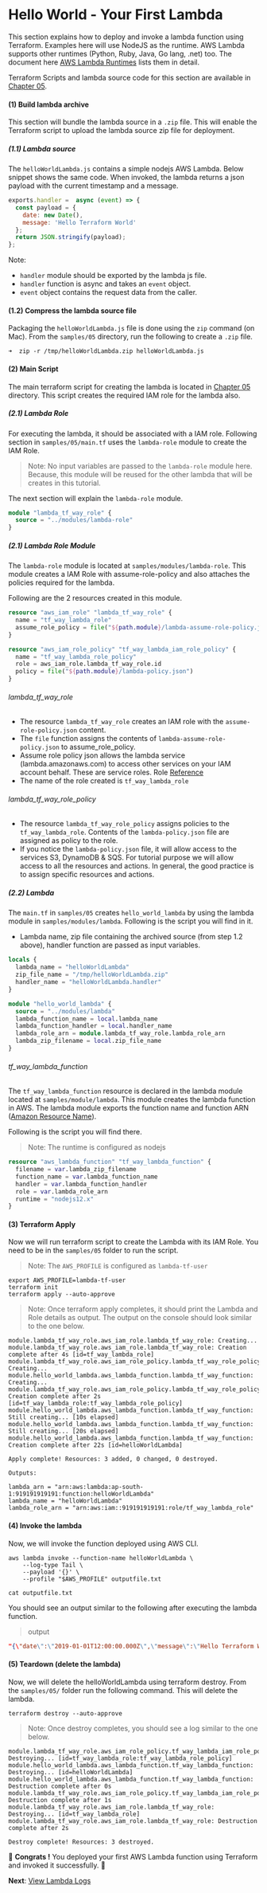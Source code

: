 # Hello World - Your First Lambda
This section explains how to deploy and invoke a lambda function using Terraform. Examples here will use 
NodeJS as the runtime. AWS Lambda supports other runtimes (Python, Ruby, Java, Go lang, .net) too. The document here
[AWS Lambda Runtimes](https://docs.aws.amazon.com/lambda/latest/dg/lambda-runtimes.html) lists them in detail.

Terraform Scripts and lambda source code for this section are available in [Chapter 05](../samples/05).

#### (1) Build lambda archive
This section will bundle the lambda source in a `.zip` file. This will enable the Terraform script to upload the
lambda source zip file for deployment.

##### (1.1) Lambda source
The `helloWorldLambda.js` contains a simple nodejs AWS Lambda. Below snippet shows the same code. When invoked, 
the lambda returns a json payload with the current timestamp and a message.

```javascript
exports.handler =  async (event) => {
  const payload = {
    date: new Date(),
    message: 'Hello Terraform World'
  };
  return JSON.stringify(payload);
};
```

Note:
- `handler` module should be exported by the lambda js file.
- `handler` function is async and takes an `event` object.
- `event` object contains the request data from the caller.

#### (1.2) Compress the lambda source file
Packaging the `helloWorldLambda.js` file is done using the `zip` command (on Mac). From the `samples/05` directory, 
run the following to create a `.zip` file.

```
➜  zip -r /tmp/helloWorldLambda.zip helloWorldLambda.js
```

#### (2) Main Script
The main terraform script for creating the lambda is located in [Chapter 05](../samples/05) directory. This script 
creates the required IAM role for the lambda also.

##### (2.1) Lambda Role
For executing the lambda, it should be associated with a IAM role. Following section in `samples/05/main.tf` uses the 
`lambda-role` module to create the IAM Role.

> Note: No input variables are passed to the `lambda-role` module here. Because, this module will be reused for 
 the other lambda that will be creates in this tutorial.  

The next section will explain the `lambda-role` module.

```terraform
module "lambda_tf_way_role" {
  source = "../modules/lambda-role"
}
```

##### (2.1) Lambda Role Module
The `lambda-role` module is located at `samples/modules/lambda-role`. This module creates a IAM Role with 
assume-role-policy and also attaches the policies required for the lambda. 

Following are the 2 resources created in this module.

```terraform
resource "aws_iam_role" "lambda_tf_way_role" {
  name = "tf_way_lambda_role"
  assume_role_policy = file("${path.module}/lambda-assume-role-policy.json")
}

resource "aws_iam_role_policy" "tf_way_lambda_iam_role_policy" {
  name = "tf_way_lambda_role_policy"
  role = aws_iam_role.lambda_tf_way_role.id
  policy = file("${path.module}/lambda-policy.json")
}
```
###### lambda_tf_way_role
- The resource `lambda_tf_way_role` creates an IAM role with the `assume-role-policy.json` content.
- The `file` function assigns the contents of `lambda-assume-role-policy.json` to assume_role_policy.
- Assume role policy json allows the lambda service (lambda.amazonaws.com) to access other services on your 
  IAM account behalf. These are service roles. 
  Role [Reference](https://docs.aws.amazon.com/IAM/latest/UserGuide/id_roles_terms-and-concepts.html#iam-term-service-role)
- The name of the role created is `tf_way_lambda_role`

###### lambda_tf_way_role_policy
- The resource `lambda_tf_way_role_policy` assigns policies to the `tf_way_lambda_role`. Contents of the 
  `lambda-policy.json` file are assigned as policy to the role.
- If you notice the `lambda-policy.json` file, it will allow access to the services S3, DynamoDB & SQS. For tutorial purpose 
  we will allow access to all the resources and actions. In general, the good practice is to assign specific resources
  and actions.

##### (2.2) Lambda
The `main.tf` in `samples/05` creates `hello_world_lambda` by using the lambda module in `samples/modules/lambda`.
Following is the script you will find in it.

- Lambda name, zip file containing the archived source (from step 1.2 above), handler function are passed
  as input variables.

```terraform
locals {
  lambda_name = "helloWorldLambda"
  zip_file_name = "/tmp/helloWorldLambda.zip"
  handler_name = "helloWorldLambda.handler"
}

module "hello_world_lambda" {
  source = "../modules/lambda"
  lambda_function_name = local.lambda_name
  lambda_function_handler = local.handler_name
  lambda_role_arn = module.lambda_tf_way_role.lambda_role_arn
  lambda_zip_filename = local.zip_file_name
}
```
###### tf_way_lambda_function
The `tf_way_lambda_function` resource is declared in the lambda module located at `samples/module/lambda`. This 
module creates the lambda function in AWS. The lambda module exports the function name and 
function ARN ([Amazon Resource Name](https://docs.aws.amazon.com/general/latest/gr/aws-arns-and-namespaces.html)). 

Following is the script you will find there.
> Note: The runtime is configured as nodejs 

```terraform
resource "aws_lambda_function" "tf_way_lambda_function" {
  filename = var.lambda_zip_filename
  function_name = var.lambda_function_name
  handler = var.lambda_function_handler
  role = var.lambda_role_arn
  runtime = "nodejs12.x"
}
```

#### (3) Terraform Apply
Now we will run terraform script to create the Lambda with its IAM Role. You need to be in the `samples/05` folder 
to run the script. 

> Note: The `AWS_PROFILE` is configured as `lambda-tf-user`  

```shell script
export AWS_PROFILE=lambda-tf-user
terraform init
terraform apply --auto-approve
```

> Note: Once terraform apply completes, it should print the Lambda and Role details as output.
The output on the console should look similar to the one below.

```
module.lambda_tf_way_role.aws_iam_role.lambda_tf_way_role: Creating...
module.lambda_tf_way_role.aws_iam_role.lambda_tf_way_role: Creation complete after 4s [id=tf_way_lambda_role]
module.lambda_tf_way_role.aws_iam_role_policy.lambda_tf_way_role_policy: Creating...
module.hello_world_lambda.aws_lambda_function.lambda_tf_way_function: Creating...
module.lambda_tf_way_role.aws_iam_role_policy.lambda_tf_way_role_policy: Creation complete after 2s [id=tf_way_lambda_role:tf_way_lambda_role_policy]
module.hello_world_lambda.aws_lambda_function.lambda_tf_way_function: Still creating... [10s elapsed]
module.hello_world_lambda.aws_lambda_function.lambda_tf_way_function: Still creating... [20s elapsed]
module.hello_world_lambda.aws_lambda_function.lambda_tf_way_function: Creation complete after 22s [id=helloWorldLambda]

Apply complete! Resources: 3 added, 0 changed, 0 destroyed.

Outputs:

lambda_arn = "arn:aws:lambda:ap-south-1:919191919191:function:helloWorldLambda"
lambda_name = "helloWorldLambda"
lambda_role_arn = "arn:aws:iam::919191919191:role/tf_way_lambda_role"
```

#### (4) Invoke the lambda
Now, we will invoke the function deployed using AWS CLI.

```shell script
aws lambda invoke --function-name helloWorldLambda \
    --log-type Tail \
    --payload '{}' \
    --profile "$AWS_PROFILE" outputfile.txt

cat outputfile.txt
```

You should see an output similar to the following after executing the lambda function.

> output
```json
"{\"date\":\"2019-01-01T12:00:00.000Z\",\"message\":\"Hello Terraform World\"}"
```

#### (5) Teardown (delete the lambda)
Now, we will delete the helloWorldLambda using terraform destroy. From the `samples/05/` folder run the 
following command. This will delete the lambda. 

```shell script
terraform destroy --auto-approve
```
> Note: Once destroy completes, you should see a log similar to the one below.
```
module.lambda_tf_way_role.aws_iam_role_policy.tf_way_lambda_iam_role_policy: Destroying... [id=tf_way_lambda_role:tf_way_lambda_role_policy]
module.hello_world_lambda.aws_lambda_function.tf_way_lambda_function: Destroying... [id=helloWorldLambda]
module.hello_world_lambda.aws_lambda_function.tf_way_lambda_function: Destruction complete after 0s
module.lambda_tf_way_role.aws_iam_role_policy.tf_way_lambda_iam_role_policy: Destruction complete after 1s
module.lambda_tf_way_role.aws_iam_role.lambda_tf_way_role: Destroying... [id=tf_way_lambda_role]
module.lambda_tf_way_role.aws_iam_role.lambda_tf_way_role: Destruction complete after 2s

Destroy complete! Resources: 3 destroyed.
```

🏁 **Congrats !** You deployed your first AWS Lambda function using Terraform and invoked it successfully. 🏁

**Next**: [View Lambda Logs](06-packaging-lambda-with-dependencies.md)
